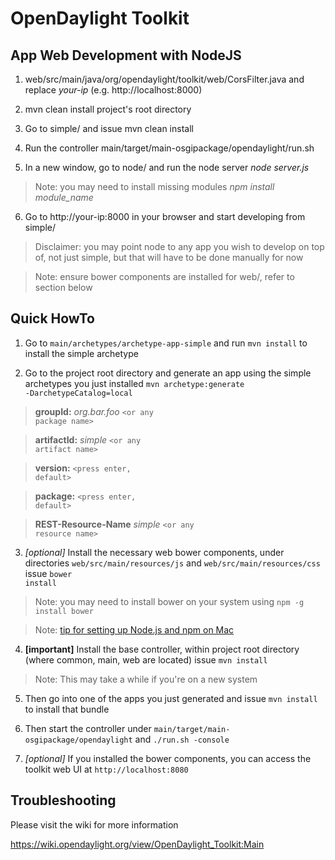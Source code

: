 # OpenDaylight Toolkit

App Web Development with NodeJS
-------------------------------

1) web/src/main/java/org/opendaylight/toolkit/web/CorsFilter.java and replace *your-ip* (e.g. http://localhost:8000)

2) mvn clean install project's root directory

3) Go to simple/ and issue mvn clean install

4) Run the controller main/target/main-osgipackage/opendaylight/run.sh

5) In a new window, go to node/ and run the node server *node server.js*

>Note: you may need to install missing modules *npm install module_name*

6) Go to http://your-ip:8000 in your browser and start developing from simple/

>Disclaimer: you may point node to any app you wish to develop on top of, not just simple, but that will have to be done manually for now

>Note: ensure bower components are installed for web/, refer to section below


Quick HowTo
-----------

1) Go to <code>main/archetypes/archetype-app-simple</code> and run <code>mvn install</code> to install the simple archetype

2) Go to the project root directory and generate an app using the simple archetypes you just installed <code>mvn archetype:generate -DarchetypeCatalog=local</code>

>**groupId:** *org.bar.foo* <code>&lt;or any package name&gt;</code>

>**artifactId:** *simple* <code>&lt;or any artifact name&gt;</code>

>**version:** <code>&lt;press enter, default&gt;</code>

>**package:** <code>&lt;press enter, default&gt;</code>

>**REST-Resource-Name** *simple* <code>&lt;or any resource name&gt;</code>

3) *[optional]* Install the necessary web bower components, under directories <code>web/src/main/resources/js</code> and <code>web/src/main/resources/css</code> issue <code>bower install</code>

>Note: you may need to install bower on your system using <code>npm -g install bower</code>

>Note: [tip for setting up Node.js and npm on Mac](http://shapeshed.com/setting-up-nodejs-and-npm-on-mac-osx/)

4) **[important]** Install the base controller, within project root directory (where common, main, web are located) issue <code>mvn install</code>
>Note: This may take a while if you're on a new system 

5) Then go into one of the apps you just generated and issue <code>mvn install</code> to install that bundle

6) Then start the controller under <code>main/target/main-osgipackage/opendaylight</code> and <code>./run.sh -console</code>

7) *[optional]* If you installed the bower components, you can access the toolkit web UI at <code>http://localhost:8080</code>


Troubleshooting
---------------

Please visit the wiki for more information

https://wiki.opendaylight.org/view/OpenDaylight_Toolkit:Main
